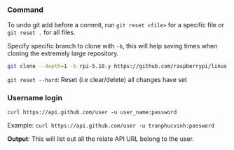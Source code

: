 ### Command

To undo git add before a commit, run ``git reset <file>`` for a specific file or ``git reset .`` for all files.
  
Specify specific branch to clone with ``-b``, this will help saving times when cloning the extremely large repository.

```sh
git clone --depth=1 -b rpi-5.10.y https://github.com/raspberrypi/linux
```

``git reset --hard``: Reset (i.e clear/delete) all changes have set

### Username login

``curl https://api.github.com/user -u user_name:password``

Example: ``curl https://api.github.com/user -u tranphucvinh:password``

**Output**: This will list out all the relate API URL belong to the user.
